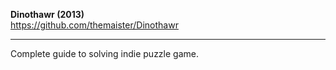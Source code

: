 **Dinothawr (2013)**\
https://github.com/themaister/Dinothawr

________________________________________________________

Complete guide to solving indie puzzle game.
